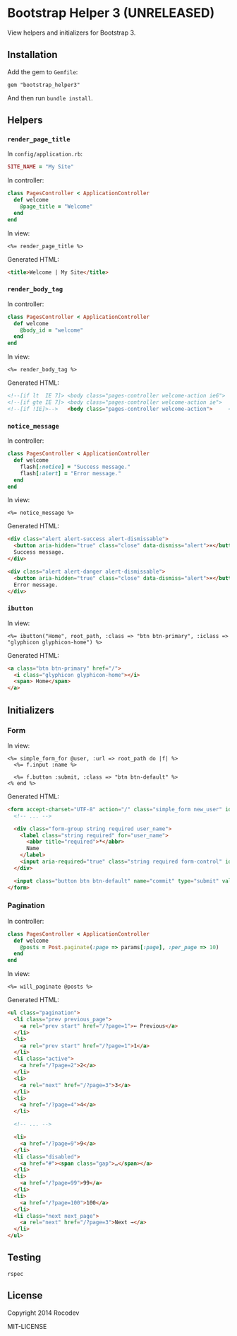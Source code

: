 # Bootstrap Helper 3 (UNRELEASED)

View helpers and initializers for Bootstrap 3.


## Installation

Add the gem to `Gemfile`:

    gem "bootstrap_helper3"

And then run `bundle install`.


## Helpers

### `render_page_title`

In `config/application.rb`:

```ruby
SITE_NAME = "My Site"
```

In controller:

```ruby
class PagesController < ApplicationController
  def welcome
    @page_title = "Welcome"
  end
end
```

In view:

```erb
<%= render_page_title %>
```

Generated HTML:

```html
<title>Welcome | My Site</title>
```

### `render_body_tag`

In controller:

```ruby
class PagesController < ApplicationController
  def welcome
    @body_id = "welcome"
  end
end
```

In view:

```erb
<%= render_body_tag %>
```

Generated HTML:

```html
<!--[if lt  IE 7]> <body class="pages-controller welcome-action ie6">     <![endif]-->
<!--[if gte IE 7]> <body class="pages-controller welcome-action ie">      <![endif]-->
<!--[if !IE]>-->   <body class="pages-controller welcome-action">     <!--<![endif]-->
```

### `notice_message`

In controller:

```ruby
class PagesController < ApplicationController
  def welcome
    flash[:notice] = "Success message."
    flash[:alert] = "Error message."
  end
end
```

In view:

```erb
<%= notice_message %>
```

Generated HTML:

```html
<div class="alert alert-success alert-dismissable">
  <button aria-hidden="true" class="close" data-dismiss="alert">×</button>
  Success message.
</div>

<div class="alert alert-danger alert-dismissable">
  <button aria-hidden="true" class="close" data-dismiss="alert">×</button>
  Error message.
</div>
```

### `ibutton`

In view:

```erb
<%= ibutton("Home", root_path, :class => "btn btn-primary", :iclass => "glyphicon glyphicon-home") %>
```

Generated HTML:

```html
<a class="btn btn-primary" href="/">
  <i class="glyphicon glyphicon-home"></i>
  <span> Home</span>
</a>
```


## Initializers

### Form

In view:

```erb
<%= simple_form_for @user, :url => root_path do |f| %>
  <%= f.input :name %>

  <%= f.button :submit, :class => "btn btn-default" %>
<% end %>
```

Generated HTML:

```html
<form accept-charset="UTF-8" action="/" class="simple_form new_user" id="new_user" method="post">
  <!-- ... -->

  <div class="form-group string required user_name">
    <label class="string required" for="user_name">
      <abbr title="required">*</abbr>
      Name
    </label>
    <input aria-required="true" class="string required form-control" id="user_name" name="user[name]" required="required" type="text" value="John Smith">
  </div>

  <input class="button btn btn-default" name="commit" type="submit" value="Create User">
</form>
```


### Pagination

In controller:

```ruby
class PagesController < ApplicationController
  def welcome
    @posts = Post.paginate(:page => params[:page], :per_page => 10)
  end
end
```

In view:

```erb
<%= will_paginate @posts %>
```

Generated HTML:

```html
<ul class="pagination">
  <li class="prev previous_page">
    <a rel="prev start" href="/?page=1">← Previous</a>
  </li>
  <li>
    <a rel="prev start" href="/?page=1">1</a>
  </li>
  <li class="active">
    <a href="/?page=2">2</a>
  </li>
  <li>
    <a rel="next" href="/?page=3">3</a>
  </li>
  <li>
    <a href="/?page=4">4</a>
  </li>

  <!-- ... -->

  <li>
    <a href="/?page=9">9</a>
  </li>
  <li class="disabled">
    <a href="#"><span class="gap">…</span></a>
  </li>
  <li>
    <a href="/?page=99">99</a>
  </li>
  <li>
    <a href="/?page=100">100</a>
  </li>
  <li class="next next_page">
    <a rel="next" href="/?page=3">Next →</a>
  </li>
</ul>
```

## Testing

    rspec


## License

Copyright 2014 Rocodev

MIT-LICENSE

